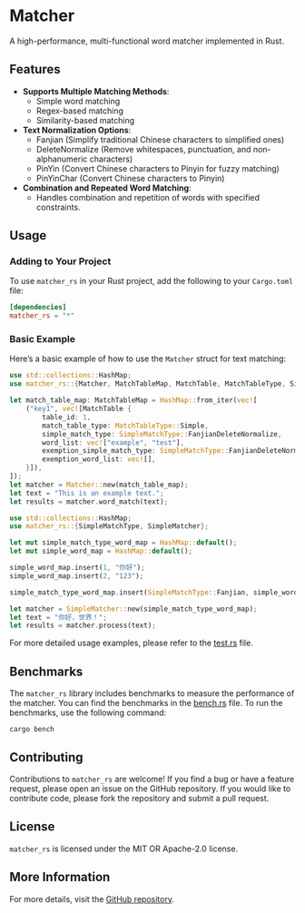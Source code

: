 # Matcher

A high-performance, multi-functional word matcher implemented in Rust.

## Features

- **Supports Multiple Matching Methods**:
  - Simple word matching
  - Regex-based matching
  - Similarity-based matching
- **Text Normalization Options**:
  - Fanjian (Simplify traditional Chinese characters to simplified ones)
  - DeleteNormalize (Remove whitespaces, punctuation, and non-alphanumeric characters)
  - PinYin (Convert Chinese characters to Pinyin for fuzzy matching)
  - PinYinChar (Convert Chinese characters to Pinyin)
- **Combination and Repeated Word Matching**:
  - Handles combination and repetition of words with specified constraints.

## Usage

### Adding to Your Project

To use `matcher_rs` in your Rust project, add the following to your `Cargo.toml` file:

```toml
[dependencies]
matcher_rs = "*"
```

### Basic Example

Here’s a basic example of how to use the `Matcher` struct for text matching:

```rust
use std::collections::HashMap;
use matcher_rs::{Matcher, MatchTableMap, MatchTable, MatchTableType, SimpleMatchType};

let match_table_map: MatchTableMap = HashMap::from_iter(vec![
    ("key1", vec![MatchTable {
        table_id: 1,
        match_table_type: MatchTableType::Simple,
        simple_match_type: SimpleMatchType::FanjianDeleteNormalize,
        word_list: vec!["example", "test"],
        exemption_simple_match_type: SimpleMatchType::FanjianDeleteNormalize,
        exemption_word_list: vec![],
    }]),
]);
let matcher = Matcher::new(match_table_map);
let text = "This is an example text.";
let results = matcher.word_match(text);
```

```rust
use std::collections::HashMap;
use matcher_rs::{SimpleMatchType, SimpleMatcher};

let mut simple_match_type_word_map = HashMap::default();
let mut simple_word_map = HashMap::default();

simple_word_map.insert(1, "你好");
simple_word_map.insert(2, "123");

simple_match_type_word_map.insert(SimpleMatchType::Fanjian, simple_word_map);

let matcher = SimpleMatcher::new(simple_match_type_word_map);
let text = "你好，世界！";
let results = matcher.process(text);
```

For more detailed usage examples, please refer to the [test.rs](./tests/test.rs) file.

## Benchmarks

The `matcher_rs` library includes benchmarks to measure the performance of the matcher. You can find the benchmarks in the [bench.rs](./benches/bench.rs) file. To run the benchmarks, use the following command:

```shell
cargo bench
```

## Contributing

Contributions to `matcher_rs` are welcome! If you find a bug or have a feature request, please open an issue on the GitHub repository. If you would like to contribute code, please fork the repository and submit a pull request.

## License

`matcher_rs` is licensed under the MIT OR Apache-2.0 license.

## More Information

For more details, visit the [GitHub repository](https://github.com/Lips7/Matcher).